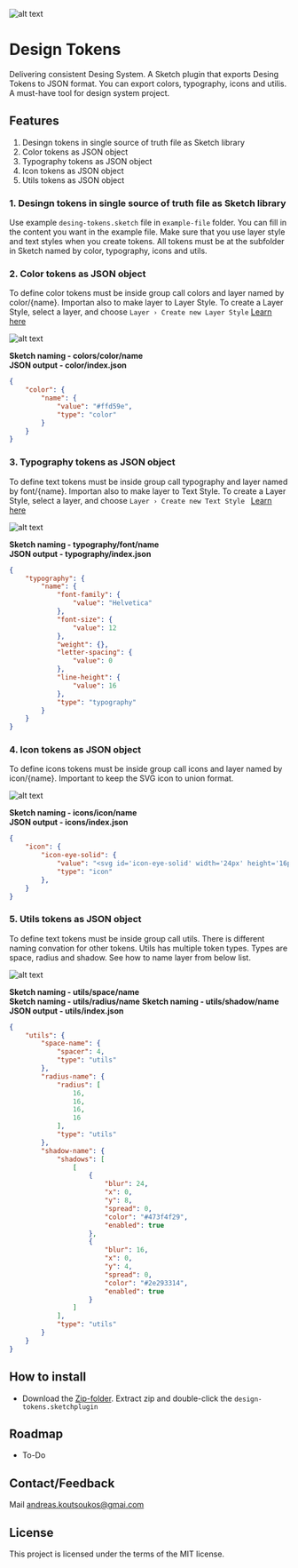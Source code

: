 ![alt text](assets/readme-cover.jpg)

# Design Tokens

Delivering consistent Desing System. A Sketch plugin that exports Desing Tokens to JSON format. You can export colors, typography, icons and utilis.
A must-have tool for design system project.


## Features 

1. Desingn tokens in single source of truth file as Sketch library
2. Color tokens as JSON object
3. Typography tokens as JSON object
4. Icon tokens as JSON object
5. Utils tokens as JSON object

### 1. Desingn tokens in single source of truth file as Sketch library

Use example `desing-tokens.sketch` file in `example-file` folder. You can fill in the content you want
in the example file. Make sure that you use layer style and text styles when you create tokens. 
All tokens must be at the subfolder in Sketch named by color, typography, icons and utils.


### 2. Color tokens as JSON object 

To define color tokens must be inside group call colors and layer named by color/{name}. Importan also to make layer to Layer Style.
To create a Layer Style, select a layer, and choose  `Layer › Create new Layer Style` [ Learn here ](https://www.sketch.com/docs/styling/shared-styles/)

![alt text](assets/token-color-sketch.jpg)

**Sketch naming - colors/color/name**  
**JSON output - color/index.json**

```json
{
    "color": {
        "name": {
            "value": "#ffd59e",
            "type": "color"
        }
    }
}
```

### 3. Typography tokens as JSON object

To define text tokens must be inside group call typography and layer named by font/{name}. Importan also to make layer to Text Style.
To create a Layer Style, select a layer, and choose  `Layer › Create new Text Style ` [ Learn here ](https://www.sketch.com/docs/text/text-styles/)

![alt text](assets/token-typography-sketch.jpg)

**Sketch naming - typography/font/name**  
**JSON output - typography/index.json**

```json
{
    "typography": {
        "name": {
            "font-family": {
                "value": "Helvetica"
            },
            "font-size": {
                "value": 12
            },
            "weight": {},
            "letter-spacing": {
                "value": 0
            },
            "line-height": {
                "value": 16
            },
            "type": "typography"
        }
    }
}
```

### 4. Icon tokens as JSON object

To define icons tokens must be inside group call icons and layer named by icon/{name}. Important to keep the SVG icon to union format.

![alt text](assets/token-icons-sketch.jpg)

**Sketch naming - icons/icon/name**  
**JSON output - icons/index.json**

```json
{
    "icon": {
        "icon-eye-solid": {
            "value": "<svg id='icon-eye-solid' width='24px' height='16px' viewBox='0 0 24 16' version='1.1' xmlns='http://www.w3.org/2000/svg' xmlns:xlink='http://www.w3.org/1999/xlink'>    <!-- Generator: Sketch 59.1 (86144) - https://sketch.com -->    <title>Shape</title>        <g id='design-tokens' stroke='none' stroke-width='1' fill='none' fill-rule='evenodd'>        <g id='tokens' transform='translate(-120.000000, -767.000000)' fill='#000000' fill-rule='nonzero'>            <g id='icons' transform='translate(24.000000, 763.000000)'>                <g id='icon/eye-solid' transform='translate(96.000000, 4.000000)'>                    <path d='M23.8549772,7.39166667 C21.5953939,2.98291667 17.1220605,0 11.9999772,0 C6.87789388,0 2.40331055,2.985 0.144977215,7.39208333 C-0.0483257383,7.77445825 -0.0483257383,8.22595841 0.144977215,8.60833333 C2.40456055,13.0170833 6.87789388,16 11.9999772,16 C17.1220605,16 21.5966439,13.015 23.8549772,8.60791667 C24.0482802,8.22554175 24.0482802,7.77404159 23.8549772,7.39166667 Z M11.9999772,14 C8.68626872,14 5.99997721,11.3137085 5.99997721,8 C5.99997721,4.6862915 8.68626872,2 11.9999772,2 C15.3136857,2 17.9999772,4.6862915 17.9999772,8 C18.0007514,9.59153616 17.368859,11.1181095 16.2434729,12.2434957 C15.1180867,13.3688818 13.5915134,14.0007742 11.9999772,14 L11.9999772,14 Z M11.9999772,3.99998885 C11.6429486,4.00498962 11.2882238,4.05810724 10.9453939,4.15791667 C11.529363,4.95150825 11.4460613,6.05266558 10.749352,6.74937482 C10.0526428,7.44608405 8.95148546,7.52938577 8.15789388,6.94541667 C7.70949625,8.59740065 8.36454792,10.3513572 9.78606474,11.3049826 C11.2075816,12.2586081 13.0789344,12.1994915 14.4374264,11.1580449 C15.7959183,10.1165982 16.3389584,8.3247936 15.7871857,6.70440527 C15.2354129,5.08401694 13.7117293,3.9959707 11.9999772,3.99998885 L11.9999772,3.99998885 Z' id='Shape'></path>                </g>            </g>        </g>    </g></svg>",
            "type": "icon"
        },
    }
}
```

### 5. Utils tokens as JSON object

To define text tokens must be inside group call utils. There is different naming convation for other tokens.
Utils has multiple token types. Types are space, radius and shadow. See how to name layer from below list.

![alt text](assets/token-utils-sketch.jpg)

**Sketch naming - utils/space/name**  
**Sketch naming - utils/radius/name** 
**Sketch naming - utils/shadow/name**   
**JSON output - utils/index.json**

```json
{
    "utils": {
        "space-name": {
            "spacer": 4,
            "type": "utils"
        },
        "radius-name": {
            "radius": [
                16,
                16,
                16,
                16
            ],
            "type": "utils"
        },
        "shadow-name": {
            "shadows": [
                [
                    {
                        "blur": 24,
                        "x": 0,
                        "y": 8,
                        "spread": 0,
                        "color": "#473f4f29",
                        "enabled": true
                    },
                    {
                        "blur": 16,
                        "x": 0,
                        "y": 4,
                        "spread": 0,
                        "color": "#2e293314",
                        "enabled": true
                    }
                ]
            ],
            "type": "utils"
        }
    }
}
```

## How to install 

- Download the [Zip-folder](). Extract zip and double-click the `design-tokens.sketchplugin`

## Roadmap

- To-Do


## Contact/Feedback

Mail [andreas.koutsoukos@gmai.com](mailto:andreas.koutsoukos@gmail.com)

## License

This project is licensed under the terms of the MIT license.